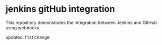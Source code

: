 # jenkins gitHub integration

This repository demonstrates the integration between Jenkins and GitHub using webhooks.

updated: first change
